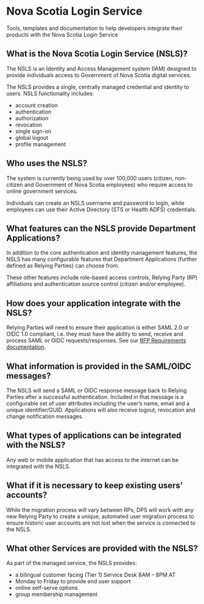 # Nova Scotia Login Service
Tools, templates and documentation to help developers integrate their products with the Nova Scotia Login Service

## What is the Nova Scotia Login Service (NSLS)? 
The NSLS is an Identity and Access Management system (IAM) designed to provide individuals access to Government of Nova Scotia digital services. 

The NSLS provides a single, centrally managed credential and identity to users. NSLS functionality includes:

* account creation
* authentication
* authorization
* revocation
* single sign-on
* global logout 
* profile management

## Who uses the NSLS?
The system is currently being used by over 100,000 users (citizen, non-citizen and Government of Nova Scotia employees) who require access to online government services. 

Individuals can create an NSLS username and password to login, while employees can use their Active Directory (STS or Health ADFS) credentials. 

## What features can the NSLS provide Department Applications?
In addition to the core authentication and identity management features, the NSLS has many configurable features that Department Applications (further defined as Relying Parties) can choose from.

These other features include role-based access controls, Relying Party (RP) affiliations and authentication source control (citizen and/or employee).

## How does your application integrate with the NSLS?
Relying Parties will need to ensure their application is either SAML 2.0 or OIDC 1.0 compliant, i.e. they must have the ability to send, receive and process SAML or OIDC requests/responses. See our [RFP Requirements documentation](./RFP%20Documentation/Digital%20Identity%20-%20RFP%20Requirements%20-%2020190314.docx).

## What information is provided in the SAML/OIDC messages?
The NSLS will send a SAML or OIDC response message back to Relying Parties after a successful authentication. Included in that message is a configurable set of user attributes including the user’s name, email and a unique identifier/GUID. Applications will also receive logout, revocation and change notification messages.

## What types of applications can be integrated with the NSLS?
Any web or mobile application that has access to the internet can be integrated with the NSLS. 

## What if it is necessary to keep existing users’ accounts?
While the migration process will vary between RPs, DPS will work with any new Relying Party to create a unique, automated user migration process to ensure historic user accounts are not lost when the service is connected to the NSLS.

## What other Services are provided with the NSLS?
As part of the managed service, the NSLS provides: 

* a bilingual customer facing (Tier 1) Service Desk 8AM – 8PM AT
* Monday to Friday to provide end user support
* online self-serve options
* group membership management
